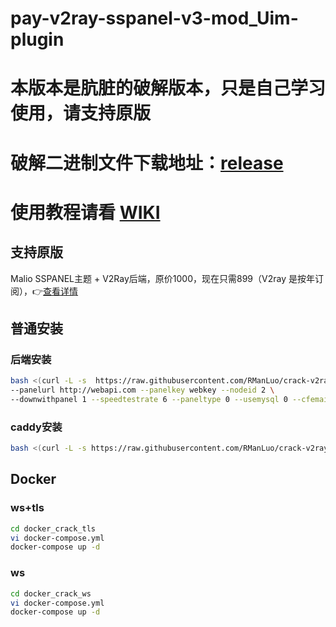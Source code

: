 # pay-v2ray-sspanel-v3-mod_Uim-plugin

# 本版本是肮脏的破解版本，只是自己学习使用，请支持原版
# 破解二进制文件下载地址：[release](https://github.com/RManLuo/crack-v2ray-sspanel-v3-mod_Uim-plugin/releases)

# 使用教程请看 [WIKI](https://github.com/rico93/pay-v2ray-sspanel-v3-mod_Uim-plugin/wiki/)
## 支持原版
Malio SSPANEL主题 + V2Ray后端，原价1000，现在只需899（V2ray 是按年订阅），👉[查看详情](https://malio.fxxkmy.life/)

## 普通安装
### 后端安装
``` bash
bash <(curl -L -s  https://raw.githubusercontent.com/RManLuo/crack-v2ray-sspanel-v3-mod_Uim-plugin/master/install-release.sh) \
--panelurl http://webapi.com --panelkey webkey --nodeid 2 \
--downwithpanel 1 --speedtestrate 6 --paneltype 0 --usemysql 0 --cfemail mail --cfkey xxx
```
### caddy安装
``` bash
bash <(curl -L -s https://raw.githubusercontent.com/RManLuo/crack-v2ray-sspanel-v3-mod_Uim-plugin/master/install_caddy.sh) node.com xxx@gmail.com fakeurl.com v2ray 10550
```

## Docker
### ws+tls
``` bash
cd docker_crack_tls
vi docker-compose.yml
docker-compose up -d
```
### ws
``` bash
cd docker_crack_ws
vi docker-compose.yml
docker-compose up -d
```
